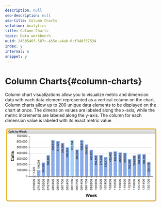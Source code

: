 ```yaml
---
description: null
seo-description: null
seo-title: Column Charts
solution: Analytics
title: Column Charts
topic: Data workbench
uuid: 2458546f-587c-465e-a4ab-6cf348f37534
index: y
internal: n
snippet: y
---
```


# Column Charts{#column-charts}

Column chart visualizations allow you to visualize metric and dimension data with each data element represented as a vertical column on the chart. Column charts allow up to 200 unique data elements to be displayed on the chart at once. The dimension values are labeled along the x-axis, while the metric increments are labeled along the y-axis. The column for each dimension value is labeled with its exact metric value.

![](assets/column1.png)

